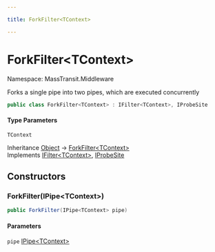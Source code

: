 ```yaml
---

title: ForkFilter<TContext>

---
```


# ForkFilter\<TContext\>

Namespace: MassTransit.Middleware

Forks a single pipe into two pipes, which are executed concurrently

```csharp
public class ForkFilter<TContext> : IFilter<TContext>, IProbeSite
```

#### Type Parameters

`TContext`<br/>

Inheritance [Object](https://learn.microsoft.com/en-us/dotnet/api/system.object) → [ForkFilter\<TContext\>](../masstransit-middleware/forkfilter-1)<br/>
Implements [IFilter\<TContext\>](../../masstransit-abstractions/masstransit/ifilter-1), [IProbeSite](../../masstransit-abstractions/masstransit/iprobesite)

## Constructors

### **ForkFilter(IPipe\<TContext\>)**

```csharp
public ForkFilter(IPipe<TContext> pipe)
```

#### Parameters

`pipe` [IPipe\<TContext\>](../../masstransit-abstractions/masstransit/ipipe-1)<br/>

